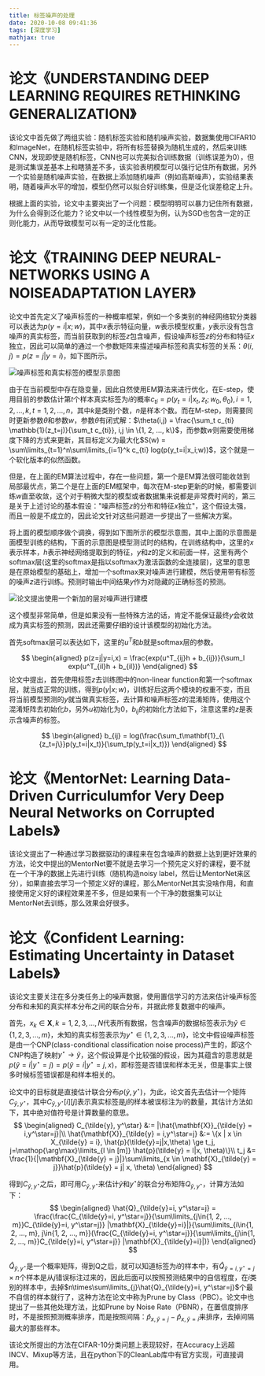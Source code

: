 ```yaml
---
title: 标签噪声的处理
date: 2020-10-08 09:41:36
tags: [深度学习]
mathjax: true
---
```


# 论文《UNDERSTANDING DEEP LEARNING REQUIRES RETHINKING GENERALIZATION》

该论文中首先做了两组实验：随机标签实验和随机噪声实验，数据集使用CIFAR10和ImageNet，在随机标签实验中，将所有标签替换为随机生成的，然后来训练CNN，发现即使是随机标签，CNN也可以完美拟合训练数据（训练误差为0），但是测试集误差基本上和瞎猜差不多，该实验表明模型可以强行记住所有数据，另外一个实验是随机噪声实验，在数据上添加随机噪声（例如高斯噪声），实验结果表明，随着噪声水平的增加，模型仍然可以拟合好训练集，但是泛化误差稳定上升。

根据上面的实验，论文中主要突出了一个问题：模型明明可以暴力记住所有数据，为什么会得到泛化能力？论文中以一个线性模型为例，认为SGD也包含一定的正则化能力，从而导致模型可以有一定的泛化性能。

# 论文《TRAINING DEEP NEURAL-NETWORKS USING A NOISEADAPTATION LAYER》

论文中首先定义了噪声标签的一种概率框架，例如一个多类别的神经网络软分类器可以表达为$p(y=i|x;w)$，其中$x$表示特征向量，$w$表示模型权重，$y$表示没有包含噪声的真实标签，而当前获取到的标签$z$包含噪声，假设噪声标签$z$的分布和特征$x$独立，因此可以简单的通过一个参数矩阵来描述噪声标签和真实标签的关系：$\theta (i,j)=p(z=j|y=i)$，如下图所示。

![噪声标签和真实标签的模型示意图](噪声标签和真实标签的关系.png)

由于在当前模型中存在隐变量，因此自然使用EM算法来进行优化，在E-step，使用目前的参数估计第$t$个样本真实标签为$i$的概率$c_{ti} = p(y_t = i | x_t, z_t; w_0, \theta_0), i=1,2,...,k, t=1,2,...,n$，其中$k$是类别个数，$n$是样本个数。而在M-step，则需要同时更新参数$\theta$和参数$w$，参数$\theta$有闭式解：$\theta(i,j) = \frac{\sum_t c_{ti} \mathbb{1}(z_t=j)}{\sum_t c_{ti}}, i,j \in \{1, 2, ..., k\}$，而参数$w$则需要使用梯度下降的方式来更新，其目标定义为最大化$S(w) = \sum\limits_{t=1}^n\sum\limits_{i=1}^k c_{ti} log(p(y_t=i|x_i;w))$，这个就是一个软化版本的似然函数。

但是，在上面的EM算法过程中，存在一些问题，第一个是EM算法很可能收敛到局部最优点，第二个是在上面的EM框架中，每次在M-step更新的时候，都需要训练$w$直至收敛，这个对于稍微大型的模型或者数据集来说都是非常费时间的，第三是关于上述讨论的基本假设："噪声标签$z$的分布和特征$x$独立"，这个假设太强，而且一般是不成立的，因此论文针对这些问题进一步提出了一些解决方案。

将上面的模型顺序做个调换，得到如下图所示的模型示意图，其中上面的示意图是面模型训练的结构，下面的示意图是模型测试时的结构，在训练结构中，这里的$x$表示样本，$h$表示神经网络提取到的特征，$y$和$z$的定义和前面一样，这里有两个softmax层(这里的softmax是指以softmax为激活函数的全连接层)，这里的意思是在原始模型的基础上，增加一个softmax来对噪声进行建模，然后使用带有标签的噪声$z$进行训练。预测时输出中间结果$y$作为对隐藏的正确标签的预测。

![论文提出使用一个新加的层对噪声进行建模](sModel.png)

这个模型非常简单，但是如果没有一些特殊方法的话，肯定不能保证最终$y$会收敛成为真实标签的预测，因此还需要仔细的设计该模型的初始化方法。

首先softmax层可以表达如下，这里的$u^T$和$b$就是softmax层的参数。

$$
\begin{aligned}
    p(z=j|y=i,x) = \frac{exp(u^T_{ij}h + b_{ij})}{\sum_l exp(u^T_{il}h + b_{il})}
\end{aligned}
$$
论文中提出，首先使用标签$z$去训练图中的non-linear function和第一个softmax层，就当成正常的训练，得到$p(y|x;w)$，训练好后这两个模块的权重不变，而且将当前模型预测的$y$就当做真实标签，去计算和噪声标签$z$的混淆矩阵，使用这个混淆矩阵去初始化$b$，另外$u$初始化为0，$b_{ij}$的初始化方法如下，注意这里的$z$是表示含噪声的标签。

$$
\begin{aligned}
    b_{ij} = log(\frac{\sum_t\mathbf{1}_{\{z_t=j\}}p(y_t=i|x_t)}{\sum_tp(y_t=i|x_t)})
\end{aligned}
$$


# 论文《MentorNet: Learning Data-Driven Curriculumfor Very Deep Neural Networks on Corrupted Labels》
该论文提出了一种通过学习数据驱动的课程来在包含噪声的数据上达到更好效果的方法，论文中提出的MentorNet要不就是去学习一个预先定义好的课程，要不就在一个干净的数据上先进行训练（随机构造noisy label，然后让MentorNet来区分），如果直接去学习一个预定义好的课程，那么MentorNet其实没啥作用，和直接使用定义好的课程效果差不多，但是如果有一个干净的数据集可以让MentorNet去训练，那么效果会好很多。


# 论文《Confident Learning: Estimating Uncertainty in Dataset Labels》
该论文主要关注在多分类任务上的噪声数据，使用置信学习的方法来估计噪声标签分布和未知的真实样本分布之间的联合分布，并据此修复数据中的噪声。

首先，$x_k \in \mathbf{X}, k=1,2,3,...,N$代表所有数据，包含噪声的数据标签表示为$\tilde{y} \in \{1, 2, 3, ..., m\}$，未知的真实标签表示为$y^\star \in \{1, 2, 3, ..., m\}$，论文中假设噪声标签是由一个CNP(class-conditional classification noise process)产生的，即这个CNP构造了映射$y^\star \rightarrow \tilde{y}$，这个假设算是个比较强的假设，因为其蕴含的意思就是$p(\tilde{y} = i|y^\star=j) = p(\tilde{y} = i|y^\star=j,x)$，即标签是否错误和样本无关，但是事实上很多时候标签错误都是和样本相关的。

论文中的目标就是直接估计联合分布$p(\tilde{y}, y^\star)$，为此，论文首先去估计一个矩阵$C_{\tilde{y}, y^\star}$，其中$C_{\tilde{y}, y^\star}[i][j]$表示真实标签是$j$的样本被误标注为$i$的数量，其估计方法如下，其中绝对值符号是计算数量的意思。
$$
\begin{aligned}
    C_{\tilde{y}, y^\star} &:= |\hat{\mathbf{X}}_{\tilde{y} = i,y^\star=j}|\\
    \hat{\mathbf{X}}_{\tilde{y} = i,y^\star=j} &:= \{x | x \in X_{\tilde{y} = i}, \hat{p}(\tilde{y}=j|x,\theta) \ge t_j, j=\mathop{\arg\max}\limits_{l \in [m]} \hat{p}(\tilde{y} = l|x, \theta)\}\\
    t_j &= \frac{1}{|\mathbf{X}_{\tilde{y} = j}|}\sum\limits_{x \in \mathbf{X}_{\tilde{y} = j}}\hat{p}(\tilde{y} = j| x, \theta)
\end{aligned}
$$

得到$C_{\tilde{y}, y^\star}$之后，即可用$C_{\tilde{y}, y^\star}$来估计$\tilde{y}$和$y^\star$的联合分布矩阵$Q_{\tilde{y}, y^\star}$，计算方法如下：
$$
\begin{aligned}
    \hat{Q}_{\tilde{y}=i, y^\star=j} = \frac{\frac{C_{\tilde{y}=i, y^\star=j}}{\sum\limits_{j\in{1, 2, ..., m}}C_{\tilde{y}=i, y^\star=j}} |\mathbf{X}_{\tilde{y}=i}|}{\sum\limits_{i\in{1, 2, ..., m}, j\in{1, 2, ..., m}}(\frac{C_{\tilde{y}=i, y^\star=j}}{\sum\limits_{j\in{1, 2, ..., m}}C_{\tilde{y}=i, y^\star=j}} |\mathbf{X}_{\tilde{y}=i}|)}
\end{aligned}
$$

$\hat{Q}_{\tilde{y}, y^\star}$是一个概率矩阵，得到Q之后，就可以知道标签为$i$的样本中，有$\hat{Q}_{\tilde{y}=i, y^\star=j} \times n$个样本是从$j$错误标注过来的，因此后面可以按照预测结果中的自信程度，在$i$类别的样本中，去掉$n\times\sum\limits_{j}\hat{Q}_{\tilde{y}=i, y^\star=j}$个最不自信的样本就行了，这种方法在论文中称为Prune by Class（PBC）。论文中也提出了一些其他处理方法，比如Prune by Noise Rate（PBNR），在置信度排序时，不是按照预测概率排序，而是按照间隔：$\hat{p}_{x,\tilde{y}=j} - \hat{p}_{x,\tilde{y}=i}$来排序，去掉间隔最大的那些样本。

该论文所提出的方法在CIFAR-10分类问题上表现较好，在Accuracy上远超INCV、Mixup等方法，且在python下的CleanLab库中有官方实现，可直接调用。
